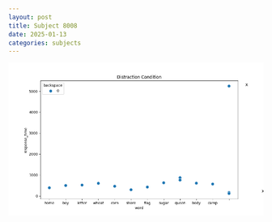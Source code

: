 ```yaml
---
layout: post
title: Subject 8008
date: 2025-01-13
categories: subjects
---
```


![](data/8008/run-9/8008_rt_acc_fuzzy_delay.png)
